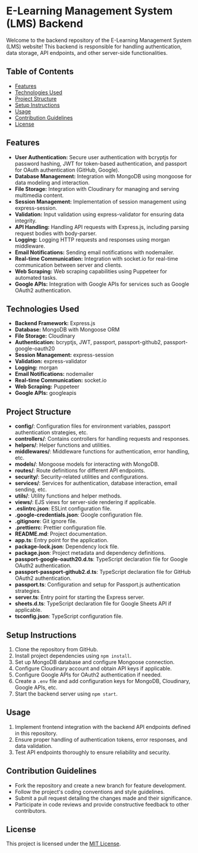 # E-Learning Management System (LMS) Backend

Welcome to the backend repository of the E-Learning Management System (LMS) website! This backend is responsible for handling authentication, data storage, API endpoints, and other server-side functionalities.

## Table of Contents

- [Features](#features)
- [Technologies Used](#technologies-used)
- [Project Structure](#project-structure)
- [Setup Instructions](#setup-instructions)
- [Usage](#usage)
- [Contribution Guidelines](#contribution-guidelines)
- [License](#license)

## Features

- **User Authentication:** Secure user authentication with bcryptjs for password hashing, JWT for token-based authentication, and passport for OAuth authentication (GitHub, Google).
- **Database Management:** Integration with MongoDB using mongoose for data modeling and interaction.
- **File Storage:** Integration with Cloudinary for managing and serving multimedia content.
- **Session Management:** Implementation of session management using express-session.
- **Validation:** Input validation using express-validator for ensuring data integrity.
- **API Handling:** Handling API requests with Express.js, including parsing request bodies with body-parser.
- **Logging:** Logging HTTP requests and responses using morgan middleware.
- **Email Notifications:** Sending email notifications with nodemailer.
- **Real-time Communication:** Integration with socket.io for real-time communication between server and clients.
- **Web Scraping:** Web scraping capabilities using Puppeteer for automated tasks.
- **Google APIs:** Integration with Google APIs for services such as Google OAuth2 authentication.

## Technologies Used

- **Backend Framework:** Express.js
- **Database:** MongoDB with Mongoose ORM
- **File Storage:** Cloudinary
- **Authentication:** bcryptjs, JWT, passport, passport-github2, passport-google-oauth20
- **Session Management:** express-session
- **Validation:** express-validator
- **Logging:** morgan
- **Email Notifications:** nodemailer
- **Real-time Communication:** socket.io
- **Web Scraping:** Puppeteer
- **Google APIs:** googleapis

## Project Structure

- **config/**: Configuration files for environment variables, passport authentication strategies, etc.
- **controllers/**: Contains controllers for handling requests and responses.
- **helpers/**: Helper functions and utilities.
- **middlewares/**: Middleware functions for authentication, error handling, etc.
- **models/**: Mongoose models for interacting with MongoDB.
- **routes/**: Route definitions for different API endpoints.
- **security/**: Security-related utilities and configurations.
- **services/**: Services for authentication, database interaction, email sending, etc.
- **utils/**: Utility functions and helper methods.
- **views/**: EJS views for server-side rendering if applicable.
- **.eslintrc.json**: ESLint configuration file.
- **.google-credentials.json**: Google configuration file.
- **.gitignore**: Git ignore file.
- **.prettierrc**: Prettier configuration file.
- **README.md**: Project documentation.
- **app.ts**: Entry point for the application.
- **package-lock.json**: Dependency lock file.
- **package.json**: Project metadata and dependency definitions.
- **passport-google-oauth20.d.ts**: TypeScript declaration file for Google OAuth2 authentication.
- **passport-passport-github2.d.ts**: TypeScript declaration file for GitHub OAuth2 authentication.
- **passport.ts**: Configuration and setup for Passport.js authentication strategies.
- **server.ts**: Entry point for starting the Express server.
- **sheets.d.ts**: TypeScript declaration file for Google Sheets API if applicable.
- **tsconfig.json**: TypeScript configuration file.

## Setup Instructions

1. Clone the repository from GitHub.
2. Install project dependencies using `npm install`.
3. Set up MongoDB database and configure Mongoose connection.
4. Configure Cloudinary account and obtain API keys if applicable.
5. Configure Google APIs for OAuth2 authentication if needed.
6. Create a `.env` file and add configuration keys for MongoDB, Cloudinary, Google APIs, etc.
7. Start the backend server using `npm start`.

## Usage

1. Implement frontend integration with the backend API endpoints defined in this repository.
2. Ensure proper handling of authentication tokens, error responses, and data validation.
3. Test API endpoints thoroughly to ensure reliability and security.

## Contribution Guidelines

- Fork the repository and create a new branch for feature development.
- Follow the project's coding conventions and style guidelines.
- Submit a pull request detailing the changes made and their significance.
- Participate in code reviews and provide constructive feedback to other contributors.

## License

This project is licensed under the [MIT License](LICENSE).
